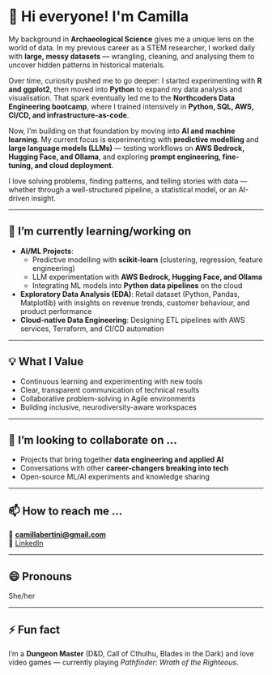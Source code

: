 # 👋 Hi everyone! I'm Camilla  

My background in **Archaeological Science** gives me a unique lens on the world of data. In my previous career as a STEM researcher, I worked daily with **large, messy datasets** — wrangling, cleaning, and analysing them to uncover hidden patterns in historical materials.  

Over time, curiosity pushed me to go deeper: I started experimenting with **R and ggplot2**, then moved into **Python** to expand my data analysis and visualisation. That spark eventually led me to the **Northcoders Data Engineering bootcamp**, where I trained intensively in **Python, SQL, AWS, CI/CD, and infrastructure-as-code**.  

Now, I’m building on that foundation by moving into **AI and machine learning**. My current focus is experimenting with **predictive modelling** and **large language models (LLMs)** — testing workflows on **AWS Bedrock, Hugging Face, and Ollama**, and exploring **prompt engineering, fine-tuning, and cloud deployment**.  

I love solving problems, finding patterns, and telling stories with data — whether through a well-structured pipeline, a statistical model, or an AI-driven insight.  

---

## 🌱 I’m currently learning/working on  
- **AI/ML Projects**:  
  - Predictive modelling with **scikit-learn** (clustering, regression, feature engineering)  
  - LLM experimentation with **AWS Bedrock, Hugging Face, and Ollama**  
  - Integrating ML models into **Python data pipelines** on the cloud  
- **Exploratory Data Analysis (EDA)**: Retail dataset (Python, Pandas, Matplotlib) with insights on revenue trends, customer behaviour, and product performance  
- **Cloud-native Data Engineering**: Designing ETL pipelines with AWS services, Terraform, and CI/CD automation  

---

## 💡 What I Value  
- Continuous learning and experimenting with new tools  
- Clear, transparent communication of technical results  
- Collaborative problem-solving in Agile environments  
- Building inclusive, neurodiversity-aware workspaces  

---

## 💞️ I’m looking to collaborate on …  
- Projects that bring together **data engineering and applied AI**  
- Conversations with other **career-changers breaking into tech**  
- Open-source ML/AI experiments and knowledge sharing  

---

## 📫 How to reach me …  
📧 **camillabertini@gmail.com**  
🔗 [LinkedIn](https://www.linkedin.com/in/camilla-bertini/)  

---

## 😄 Pronouns  
She/her  

---

## ⚡ Fun fact  
I’m a **Dungeon Master** (D&D, Call of Cthulhu, Blades in the Dark) and love video games — currently playing *Pathfinder: Wrath of the Righteous*.  
